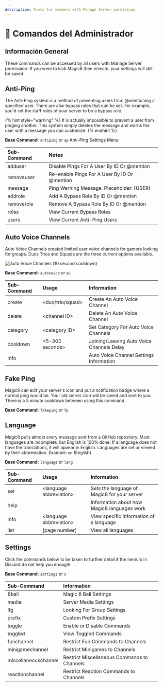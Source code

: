 ```yaml
---
description: Tools for members with Manage Server permission
---
```


# 👮 Comandos del Administrador

## Información General

These commands can be accessed by all users with Manage Server permission. If you were to kick Magic8 then reinvite, your settings will still be saved.

## Anti-Ping

The Anti-Ping system is a method of preventing users from @mentioning a specified user. There are also bypass roles that can be set. For example, you'd set the staff roles of your server to be a bypass role.

{% hint style="warning" %}
It is actually impossible to prevent a user from pinging another. This system simply deletes the message and warns the user with a message you can customize.
{% endhint %}

**Base Command:** `antiping` or `ap` Anti-Ping Settings Menu

| Sub-Command | Notes |
| :--- | :--- |
| adduser | Disable Pings For A User By ID Or @mention |
| removeuser | Re-enable Pings For A User By ID Or @mention |
| message | Ping Warning Message. Placeholder: {USER} |
| addrole | Add A Bypass Role By ID Or @mention |
| removerole | Remove A Bypass Role By ID Or @mention |
| roles | View Current Bypass Roles |
| users | View Current Anti-Ping Users |

## Auto Voice Channels

Auto Voice Channels created limited user voice channels for gamers looking for groups. Duos Trios and Squads are the three current options available.

![Auto Voice Channels \(10 second cooldown\)](https://media1.giphy.com/media/mKD1b9By8Q1n3s4z0g/giphy.gif)

**Base Command:** `autovoice` or `av`

| Sub-Command | Usage | Information |
| :--- | :--- | :--- |
| create | &lt;duo/trio/squad&gt; | Create An Auto Voice Channel |
| delete | &lt;channel ID&gt; | Delete An Auto Voice Channel |
| category | &lt;category ID&gt; | Set Category For Auto Voice Channels |
| cooldown | &lt;5-300 seconds&gt; | Joining/Leaving Auto Voice Channels Delay |
| info |  | Auto Voice Channel Settings Information |

## Fake Ping

Magic8 can edit your server's icon and put a notification badge where a normal ping would be. Your old server icon will be saved and sent to you. There is a 5 minute cooldown between using this command.

**Base Command:** `fakeping` or `fp`

## Language

Magic8 pulls almost every message sent from a GitHub repository. Most languages are incomplete, but English is 100% done. If a language does not have the translations, it will appear in English. Languages are set or viewed by their abbreviation. Example: `en` \(English\)

**Base Command:** `language` or `lang`

| Sub-Command | Usage | Information |
| :--- | :--- | :--- |
| set | &lt;language abbreviation&gt; | Sets the language of Magic8 for your server |
| help |  | Information about how Magic8 languages work |
| info | &lt;language abbreviation&gt; | View specific information of a language |
| list | \[page number\] | View all languages |

## Settings

Click the commands below to be taken to further detail if the menu's in Discord do not help you enough!

**Base Command:** `settings` or `s`

| Sub-Command | Information |
| :--- | :--- |
| 8ball | Magic 8 Ball Settings |
| media | Server Media Settings |
| lfg | Looking For Group Settings |
| prefix | Custom Prefix Settings |
| toggle | Enable or Disable Commands |
| toggled | View Toggled Commands |
| funchannel | Restrict Fun Commands to Channels |
| minigamechannel | Restrict Minigames to Channels |
| miscellaneouschannel | Restrict Miscellaneous Commands to Channels |
| reactionchannel | Restrict Reaction Commands to Channels |

